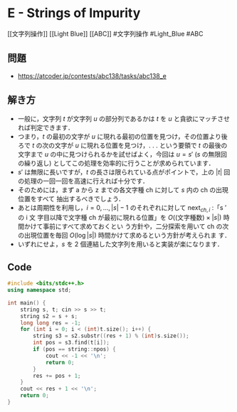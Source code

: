 # E - Strings of Impurity
[[文字列操作]] [[Light Blue]] [[ABC]]
#文字列操作 #Light_Blue #ABC 

## 問題
- https://atcoder.jp/contests/abc138/tasks/abc138_e

## 解き方
- 一般に，文字列 $t$ が文字列 $u$ の部分列であるかは $t$ を $u$ と貪欲にマッチさせれば判定できます．
- つまり，$t$ の最初の文字が $u$ に現れる最初の位置を見つけ，その位置より後ろで $t$ の次の文字が $u$ に現れる位置を見つけ，. . . という要領で $t$ の最後の文字まで $u$ の中に見つけられるかを試せばよく，今回は $u = s′$ ($s$ の無限回 の繰り返し) としてこの処理を効率的に行うことが求められています．
- $s′$ は無限に長いですが，$t$ の長さは限られている点がポイントで，上の $|t|$ 回の処理の一回一回を高速に行えれば十分です．
- そのためには，まず a から z までの各文字種 ch に対して $s$ 内の ch の出現位置をすべて 抽出するべきでしょう．
- あとは周期性を利用し，$i = 0, . . . , |s| − 1$ のそれぞれに対して $\text{next}_{ch,i}$ :「s ′ の i 文 字目以降で文字種 ch が最初に現れる位置」を $O((\text{文字種数}) \times |s|)$ 時間かけて事前にすべて求めておくとい う方針や，二分探索を用いて ch の次の出現位置を毎回 $O(\log |s|)$ 時間かけて求めるという方針が考えられま す．
- いずれにせよ，$s$ を 2 個連結した文字列を用いると実装が楽になります．

## Code
```c++
#include <bits/stdc++.h>
using namespace std;

int main() {
	string s, t; cin >> s >> t;
	string s2 = s + s;
	long long res = -1;
	for (int i = 0; i < (int)t.size(); i++) {
		string s3 = s2.substr((res + 1) % (int)s.size());
		int pos = s3.find(t[i]);
		if (pos == string::npos) {
			cout << -1 << '\n';
			return 0;
		}
		res += pos + 1;
	}
	cout << res + 1 << '\n';
	return 0;
}
```